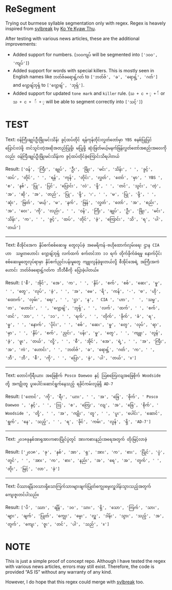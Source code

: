 # ReSegment

Trying out burmese syllable segmentation only with regex.
Regex is heavely inspired from [sylbreak](https://github.com/ye-kyaw-thu/sylbreak) by [Ko Ye Kyaw Thu](https://github.com/ye-kyaw-thu/). 

After testing with various news articles, these are the additional improvements:

- Added support for numbers. (`၁၀၀ကျပ်` will be segmented into `['၁၀၀', 'ကျပ်']`)
- Added support for words with special killers. This is mostly seen in English names like `ဘတ်ဇ်ခရောရှ့်ဂတ်` to `['ဘတ်ဇ်', 'ခ', 'ရောရှ့်', 'ဂတ်']` and `ဂျော့ချ်ဘုရှ်` to `['ဂျော့ချ်', 'ဘုရှ်']`.
- Added support for updated `tone mark` and `killer` rule. (`သ + င + ့ + ်` or `သ + င +  ် + ့` will be able to segment correctly into `['သင့်']`)

# TEST
Text: `ဝန်ကြီးချုပ်ဦးဖြိုးမင်းသိန်း ခွင့်ထပ်တိုင် ရန်ကုန်တိုင်းလွှတ်တော်မှာ YBS စနစ်ပြုပြင်ပြောင်းလဲဖို့ တင်သွင်းတဲ့အဆိုအတည်ပြုဖို့၊ မပြုဖို့ ဆုံးဖြတ်မယ့်မနက်ဖြန်လွှတ်တော်အစည်းအဝေးကိုလည်း ဝန်ကြီးချုပ်ဦးဖြိုးမင်းသိန်းက ခွင့်ထပ်တိုင်ခဲ့ကြောင်းသိရပါတယ်`

Result: `['ဝန်', 'ကြီး', 'ချုပ်', 'ဦး', 'ဖြိုး', 'မင်း', 'သိန်း', ' ', 'ခွင့်', 'ထပ်', 'တိုင်', ' ', 'ရန်', 'ကုန်', 'တိုင်း', 'လွှတ်', 'တော်', 'မှာ', ' YBS ', 'စ', 'နစ်', 'ပြု', 'ပြင်', 'ပြောင်း', 'လဲ', 'ဖို့', ' ', 'တင်', 'သွင်း', 'တဲ့', 'အ', 'ဆို', 'အ', 'တည်', 'ပြု', 'ဖို့', '၊', ' ', 'မ', 'ပြု', 'ဖို့', ' ', 'ဆုံး', 'ဖြတ်', 'မယ့်', 'မ', 'နက်', 'ဖြန်', 'လွှတ်', 'တော်', 'အ', 'စည်း', 'အ', 'ဝေး', 'ကို', 'လည်း', ' ', 'ဝန်', 'ကြီး', 'ချုပ်', 'ဦး', 'ဖြိုး', 'မင်း', 'သိန်း', 'က', ' ', 'ခွင့်', 'ထပ်', 'တိုင်', 'ခဲ့', 'ကြောင်း', 'သိ', 'ရ', 'ပါ', 'တယ်']`

--------------------
Text: `စီအိုင်အေက နှိပ်စက်စစ်ဆေးမှု တွေလုပ်ခဲ့ အမေရိကန်-ဗဟိုထောက်လှမ်းရေး ဌာန CIA ဟာ  သမ္မတဟောင်း ဂျော့ချ်ဘုရှ် လက်ထက် စက်တင်ဘာ ၁၁ ရက် တိုက်ခိုက်ခံရမှု နောက်ပိုင်း စစ်ဆေးမှုတွေလုပ်ရာမှာ နှိပ်စက်ညှင်းပန်းမှုတွေ ကျူးလွန်ခဲ့ဖူးတယ်လို့ စီအိုင်အေရဲ့ အကြီးအကဲဟောင်း ဘတ်ဇ်ခရောရှ့်ဂတ်က ဘီဘီစီကို ပြောခဲ့ပါတယ်။`

Result: `['စီ', 'အိုင်', 'အေ', 'က', ' ', 'နှိပ်', 'စက်', 'စစ်', 'ဆေး', 'မှု', ' ', 'တွေ', 'လုပ်', 'ခဲ့', ' ', 'အ', 'မေ', 'ရိ', 'ကန်', '-', 'ဗ', 'ဟို', 'ထောက်', 'လှမ်း', 'ရေး', ' ', 'ဌာ', 'န', ' CIA ', 'ဟာ', '  ', 'သမ္မ', 'တ', 'ဟောင်း', ' ', 'ဂျော့ချ်', 'ဘုရှ်', ' ', 'လက်', 'ထက်', ' ', 'စက်', 'တင်', 'ဘာ', ' ', '၁၁', ' ', 'ရက်', ' ', 'တိုက်', 'ခိုက်', 'ခံ', 'ရ', 'မှု', ' ', 'နောက်', 'ပိုင်း', ' ', 'စစ်', 'ဆေး', 'မှု', 'တွေ', 'လုပ်', 'ရာ', 'မှာ', ' ', 'နှိပ်', 'စက်', 'ညှင်း', 'ပန်း', 'မှု', 'တွေ', ' ', 'ကျူး', 'လွန်', 'ခဲ့', 'ဖူး', 'တယ်', 'လို့', ' ', 'စီ', 'အိုင်', 'အေ', 'ရဲ့', ' ', 'အ', 'ကြီး', 'အ', 'ကဲ', 'ဟောင်း', ' ', 'ဘတ်ဇ်', 'ခ', 'ရောရှ့်', 'ဂတ်', 'က', ' ', 'ဘီ', 'ဘီ', 'စီ', 'ကို', ' ', 'ပြော', 'ခဲ့', 'ပါ', 'တယ်', '။']`

--------------------
Text: `တောင်ကိုရီးယား အခြေစိုက် Posco Daewoo နှင့် သြစတြေးလျအခြေစိုက် Woodside တို့ အကျိုးတူ ပူးပေါင်းဆောင်ရွက်နေသည့် ရခိုင်ကမ်းလွန်ရှိ AD-7`

Result: `['တောင်', 'ကို', 'ရီး', 'ယား', ' ', 'အ', 'ခြေ', 'စိုက်', ' Posco Daewoo ', 'နှင့်', ' ', 'သြ', 'စ', 'တြေး', 'လျ', 'အ', 'ခြေ', 'စိုက်', ' Woodside ', 'တို့', ' ', 'အ', 'ကျိုး', 'တူ', ' ', 'ပူး', 'ပေါင်း', 'ဆောင်', 'ရွက်', 'နေ', 'သည့်', ' ', 'ရ', 'ခိုင်', 'ကမ်း', 'လွန်', 'ရှိ', 'AD-7']`

--------------------
Text: `၂၀၁၈ခုနှစ်အာရှအားကစားပြိုင်ပွဲတွင် အားကစားနည်းအရေအတွက် တိုးမြင့်လာခဲ့`

Result: `['၂၀၁၈', 'ခု', 'နှစ်', 'အာ', 'ရှ', 'အား', 'က', 'စား', 'ပြိုင်', 'ပွဲ', 'တွင်', ' ', 'အား', 'က', 'စား', 'နည်း', 'အ', 'ရေ', 'အ', 'တွက်', ' ', 'တိုး', 'မြင့်', 'လာ', 'ခဲ့']`

--------------------
Text: `ပိဿာချိန်၁၀သားရှိသောကြက်သားများချက်ပြုတ်ကျွေးမွေးလှူဒါန်းသွားသည့်အတွက်ကျေးဇူးတင်ပါသည်။`

Result: `['ပိ', 'ဿာ', 'ချိန်', '၁၀', 'သား', 'ရှိ', 'သော', 'ကြက်', 'သား', 'များ', 'ချက်', 'ပြုတ်', 'ကျွေး', 'မွေး', 'လှူ', 'ဒါန်း', 'သွား', 'သည့်', 'အ', 'တွက်', 'ကျေး', 'ဇူး', 'တင်', 'ပါ', 'သည်', '။']`

# NOTE
This is just a simple proof of concept repo. Although I have tested the regex with various news articles, errors may still exist. Therefore, the code is provided “AS IS” without any warranty of any kind.

However, I do hope that this regex could merge with [sylbreak](https://github.com/ye-kyaw-thu/sylbreak) too.